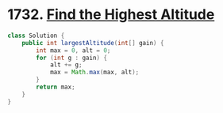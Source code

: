 # 1732. [Find the Highest Altitude](https://leetcode.com/problems/find-the-highest-altitude)

```Java
class Solution {
    public int largestAltitude(int[] gain) {
        int max = 0, alt = 0;
        for (int g : gain) {
            alt += g;
            max = Math.max(max, alt);
        }
        return max;
    }
}
```